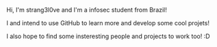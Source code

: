 <p> Hi, I'm strang3l0ve and I'm a infosec student from Brazil! </p>
<p> I and intend to use GitHub to learn more and develop some cool projets! </p>
<p> I also hope to find some insteresting people and projects to work too! :D </p>
